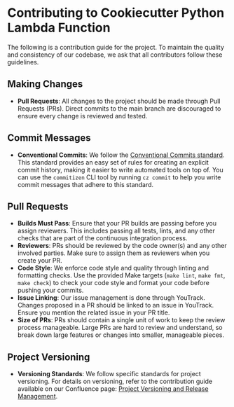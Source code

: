# Contributing to Cookiecutter Python Lambda Function

The following is a contribution guide for the project. To maintain the quality and consistency of our codebase, we ask that all contributors follow these guidelines.

## Making Changes

- **Pull Requests**: All changes to the project should be made through Pull Requests (PRs). Direct commits to the main branch are discouraged to ensure every change is reviewed and tested.

## Commit Messages

- **Conventional Commits**: We follow the [Conventional Commits standard](https://www.conventionalcommits.org/en/v1.0.0/). This standard provides an easy set of rules for creating an explicit commit history, making it easier to write automated tools on top of. You can use the `commitizen` CLI tool by running `cz commit` to help you write commit messages that adhere to this standard.

## Pull Requests

- **Builds Must Pass**: Ensure that your PR builds are passing before you assign reviewers. This includes passing all tests, lints, and any other checks that are part of the continuous integration process.
- **Reviewers**: PRs should be reviewed by the code owner(s) and any other involved parties. Make sure to assign them as reviewers when you create your PR.
- **Code Style**: We enforce code style and quality through linting and formatting checks. Use the provided Make targets (`make lint`, `make fmt`, `make check`) to check your code style and format your code before pushing your commits.
- **Issue Linking**: Our issue management is done through YouTrack. Changes proposed in a PR should be linked to an issue in YouTrack. Ensure you mention the related issue in your PR title.
- **Size of PRs**: PRs should contain a single unit of work to keep the review process manageable. Large PRs are hard to review and understand, so break down large features or changes into smaller, manageable pieces.

## Project Versioning

- **Versioning Standards**: We follow specific standards for project versioning. For details on versioning, refer to the contribution guide available on our Confluence page: [Project Versioning and Release Management](<insert-our-link-to-confluence-here>).
